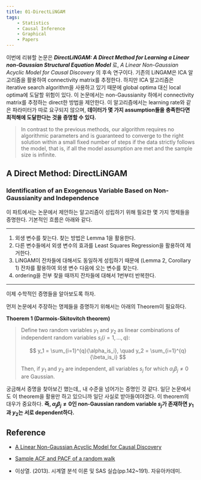 ```yaml
---
title: 01-DirectLiNGAM
tags:
    - Statistics
    - Causal Inference  
    - Graphical
    - Papers
---
```


이번에 리뷰할 논문은 _**DirectLiNGAM: A Direct Method for Learning a Linear non-Gaussian Structural Equation Model**_ 로, _A Linear Non-Gaussian Acyclic Model for Causal Discovery_ 의 후속 연구이다. 기존의 LiNGAM은 ICA 알고리즘을 활용하여 connectivity matrix를 추정한다. 하지만 ICA 알고리즘은 iterative search algorithm을 사용하고 있기 때문에 global optima 대신 local optima에 도달할 위험이 있다. 이 논문에서는 non-Gaussianity 하에서 connectivity matrix를 추정하는 direct한 방법을 제안한다. 이 알고리즘에서는 learning rate와 같은 파라미터가 따로 요구되지 않으며, __데이터가 몇 가지 assumption들을 충족한다면 최적해에 도달한다는 것을 증명할 수 있다.__

<!--more-->

> In contrast to the previous methods, our algorithm requires no algorithmic parameters and is guaranteed to converge to the right solution within a small fixed number of steps if the data strictly follows the model, that is, if all the model assumption are met and the sample size is infinite.

## A Direct Method: DirectLiNGAM

### Identification of an Exogenous Variable Based on Non-Gaussianity and Independence

이 파트에서는 논문에서 제안하는 알고리즘이 성립하기 위해 필요한 몇 가지 명제들을 증명한다. 기본적인 흐름은 아래와 같다.

---

1. 외생 변수를 찾는다. 찾는 방법은 Lemma 1을 활용한다.
2. 다른 변수들에서 외생 변수의 효과를 Least Squares Regression을 활용하여 제거한다.
3. LiNGAM이 잔차들에 대해서도 동일하게 성립하기 때문에 (Lemma 2, Corollary 1) 잔차를 활용하여 외생 변수 다음에 오는 변수를 찾는다.
4. ordering을 전부 찾을 때까지 잔차들에 대해서 1번부터 반복한다.

---
   
이제 수학적인 증명들을 알아보도록 하자.

먼저 논문에서 주장하는 명제들을 증명하기 위해서는 아래의 Theorem이 필요하다.

__Thoerem 1 (Darmois-Skitovitch theorem)__

> Define two random variables $y_1$ and $y_2$ as linear combinations of independent random variables $s_i (i=1,\dots,q)$:
> 
> $$
> y_1 = \sum_{i=1}^{q}{\alpha_is_i}, \quad y_2 = \sum_{i=1}^{q}{\beta_is_i}
> $$
>
> Then, if $y_1$ and $y_2$ are independent, all variables $s_j$ for which $\alpha_j\beta_j \neq 0$ are Gaussian.

궁금해서 증명을 찾아보긴 했는데,, 내 수준을 넘어가는 증명인 것 같다. 일단 논문에서도 이 theorem을 활용만 하고 있으니까 일단 사실로 받아들여야겠다. 이 theorem의 대우가 중요하다. __즉, $\alpha_j\beta_j \neq 0$인 non-Gaussian random variable $s_j$가 존재하면 $y_1$과 $y_2$는 서로 dependent하다.__







## Reference

* <a href="https://www.jmlr.org/papers/volume7/shimizu06a/shimizu06a.pdf">A Linear Non-Gaussian Acyclic Model for Causal Discovery</a>

* <a href="https://stats.stackexchange.com/questions/87000/sample-acf-and-pacf-of-a-random-walk">Sample ACF and PACF of a random walk</a>

* 이상열. (2013). 시계열 분석 이론 및 SAS 실습(pp.142~191). 자유아카데미.
